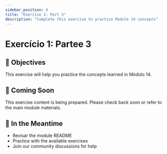 ```yaml
---
sidebar_position: 8
title: "Exercise 1: Part 3"
description: "Complete this exercise to practice Module 14 concepts"
---
```


# Exercício 1: Partee 3

## 🎯 Objectives

This exercise will help you practice the concepts learned in Módulo 14.

## 📝 Coming Soon

This exercise content is being prepared. Please check back soon or refer to the main module materials.

## 🚀 In the Meantime

- Revisar the module README
- Practice with the available exercises
- Join our community discussions for help

